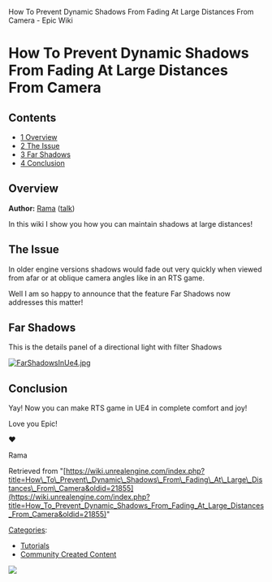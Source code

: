 How To Prevent Dynamic Shadows From Fading At Large Distances From Camera - Epic Wiki                    

How To Prevent Dynamic Shadows From Fading At Large Distances From Camera
=========================================================================

Contents
--------

*   [1 Overview](#Overview)
*   [2 The Issue](#The_Issue)
*   [3 Far Shadows](#Far_Shadows)
*   [4 Conclusion](#Conclusion)

Overview
--------

**Author:** [Rama](/User:Rama "User:Rama") ([talk](/User_talk:Rama "User talk:Rama"))

In this wiki I show you how you can maintain shadows at large distances!

The Issue
---------

In older engine versions shadows would fade out very quickly when viewed from afar or at oblique camera angles like in an RTS game.

Well I am so happy to announce that the feature Far Shadows now addresses this matter!

Far Shadows
-----------

This is the details panel of a directional light with filter Shadows

[![FarShadowsInUe4.jpg](https://d26ilriwvtzlb.cloudfront.net/e/ef/FarShadowsInUe4.jpg)](/File:FarShadowsInUe4.jpg)

Conclusion
----------

Yay! Now you can make RTS game in UE4 in complete comfort and joy!

Love you Epic!

♥

Rama

Retrieved from "[https://wiki.unrealengine.com/index.php?title=How\_To\_Prevent\_Dynamic\_Shadows\_From\_Fading\_At\_Large\_Distances\_From\_Camera&oldid=21855](https://wiki.unrealengine.com/index.php?title=How_To_Prevent_Dynamic_Shadows_From_Fading_At_Large_Distances_From_Camera&oldid=21855)"

[Categories](/Special:Categories "Special:Categories"):

*   [Tutorials](/Category:Tutorials "Category:Tutorials")
*   [Community Created Content](/Category:Community_Created_Content "Category:Community Created Content")

  ![](https://tracking.unrealengine.com/track.png)